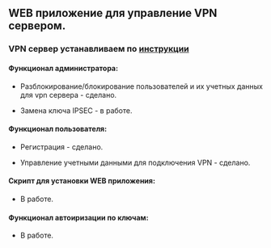 ## WEB приложение для управление VPN сервером.

### VPN сервер устанавливаем по [инструкции](https://github.com/hwdsl2/setup-ipsec-vpn)

#### Функционал администратора:

- Разблокирование/блокирование пользователей и их учетных данных для vpn сервера - сделано.

- Замена ключа IPSEC - в работе.

#### Функционал пользователя:
- Регистрация - сделано.

- Управление учетными данными для подключения VPN - сделано.

#### Скрипт для установки WEB приложения:
- В работе.

#### Функционал автоиризации по ключам:
- В работе.

